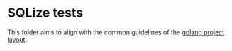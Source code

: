 # SQLize tests

This folder aims to align with the common guidelines of the [golang project layout](https://github.com/golang-standards/project-layout/tree/master/test).
